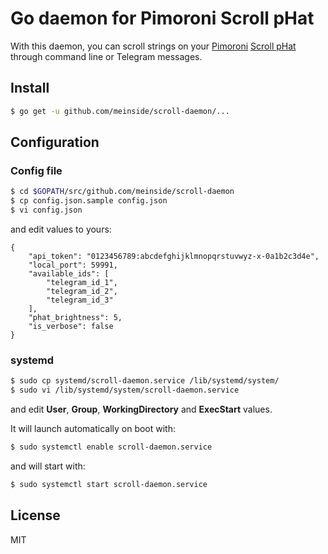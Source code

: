 # Go daemon for Pimoroni Scroll pHat

With this daemon, you can scroll strings on your [Pimoroni](https://shop.pimoroni.com/) [Scroll pHat](https://shop.pimoroni.com/products/scroll-phat) through command line or Telegram messages.

## Install

```bash
$ go get -u github.com/meinside/scroll-daemon/...
```

## Configuration

### Config file

```bash
$ cd $GOPATH/src/github.com/meinside/scroll-daemon
$ cp config.json.sample config.json
$ vi config.json
```

and edit values to yours:

```
{
	"api_token": "0123456789:abcdefghijklmnopqrstuvwyz-x-0a1b2c3d4e",
	"local_port": 59991,
	"available_ids": [
		"telegram_id_1",
		"telegram_id_2",
		"telegram_id_3"
	],
	"phat_brightness": 5,
	"is_verbose": false
}
```

### systemd

```bash
$ sudo cp systemd/scroll-daemon.service /lib/systemd/system/
$ sudo vi /lib/systemd/system/scroll-daemon.service
```

and edit **User**, **Group**, **WorkingDirectory** and **ExecStart** values.

It will launch automatically on boot with:

```bash
$ sudo systemctl enable scroll-daemon.service
```

and will start with:

```bash
$ sudo systemctl start scroll-daemon.service
```

## License

MIT

